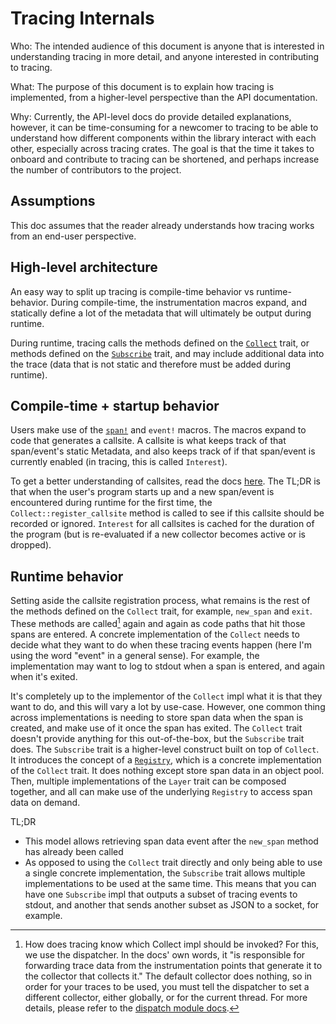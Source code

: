 # Tracing Internals

Who: The intended audience of this document is anyone that is interested in
understanding tracing in more detail, and anyone interested in contributing to
tracing.

What: The purpose of this document is to explain how tracing is implemented,
from a higher-level perspective than the API documentation.

Why: Currently, the API-level docs do provide detailed explanations, however, it
can be time-consuming for a newcomer to tracing to be able to understand how
different components within the library interact with each other, especially
across tracing crates. The goal is that the time it takes to onboard and
contribute to tracing can be shortened, and perhaps increase the number of
contributors to the project.

## Assumptions

This doc assumes that the reader already understands how tracing works from an
end-user perspective.

## High-level architecture

An easy way to split up tracing is compile-time behavior vs runtime-behavior.
During compile-time, the instrumentation macros expand, and statically define a
lot of the metadata that will ultimately be output during runtime.

During runtime, tracing calls the methods defined on the
[`Collect`](https://tracing-rs.netlify.app/tracing/trait.collect) trait, or
methods defined on the
[`Subscribe`](https://tracing-rs.netlify.app/tracing_subscriber/subscribe/trait.subscribe)
trait, and may include additional data into the trace (data that is not static
and therefore must be added during runtime).

## Compile-time + startup behavior

Users make use of the
[`span!`](https://github.com/tokio-rs/tracing/blob/55fdc750c2bf39d6d5635aca487b07daca990cfe/tracing/src/macros.rs#L20)
and `event!` macros. The macros expand to code that generates a callsite. A
callsite is what keeps track of that span/event's static Metadata, and also
keeps track of if that span/event is currently enabled (in tracing, this is
called `Interest`).

To get a better understanding of callsites, read the docs
[here](https://tracing-rs.netlify.app/tracing_core/callsite/index.html#registering-callsites).
The TL;DR is that when the user's program starts up and a new span/event is
encountered during runtime for the first time, the `Collect::register_callsite`
method is called to see if this callsite should be recorded or ignored.
`Interest` for all callsites is cached for the duration of the program (but is
re-evaluated if a new collector becomes active or is dropped).

## Runtime behavior

Setting aside the callsite registration process, what remains is the rest of the
methods defined on the `Collect` trait, for example, `new_span` and `exit`.
These methods are called[^1] again and again as code paths that hit those spans
are entered. A concrete implementation of the `Collect` needs to decide what
they want to do when these tracing events happen (here I'm using the word
"event" in a general sense). For example, the implementation may want to log to
stdout when a span is entered, and again when it's exited.

It's completely up to the implementor of the `Collect` impl what it is that they
want to do, and this will vary a lot by use-case. However, one common thing
across implementations is needing to store span data when the span is created,
and make use of it once the span has exited. The `Collect` trait doesn't provide
anything for this out-of-the-box, but the `Subscribe` trait does. The
`Subscribe` trait is a higher-level construct built on top of `Collect`. It
introduces the concept of a
[`Registry`](https://tracing-rs.netlify.app/tracing_subscriber/struct.registry),
which is a concrete implementation of the `Collect` trait. It does nothing
except store span data in an object pool. Then, multiple implementations of the
`Layer` trait can be composed together, and all can make use of the underlying
`Registry` to access span data on demand.

TL;DR
- This model allows retrieving span data event after the `new_span` method has
  already been called
- As opposed to using the `Collect` trait directly and only being able to use a
  single concrete implementation, the `Subscribe` trait allows multiple
  implementations to be used at the same time. This means that you can have one
  `Subscribe` impl that outputs a subset of tracing events to stdout, and
  another that sends another subset as JSON to a socket, for example.


[^1]: How does tracing know which Collect impl should be invoked? For this, we
    use the dispatcher. In the docs' own words, it "is responsible for
    forwarding trace data from the instrumentation points that generate it to
    the collector that collects it." The default collector does nothing, so in
    order for your traces to be used, you must tell the dispatcher to set a
    different collector, either globally, or for the current thread. For more
    details, please refer to the [dispatch module
    docs](https://tracing-rs.netlify.app/tracing_core/dispatch/index.html).